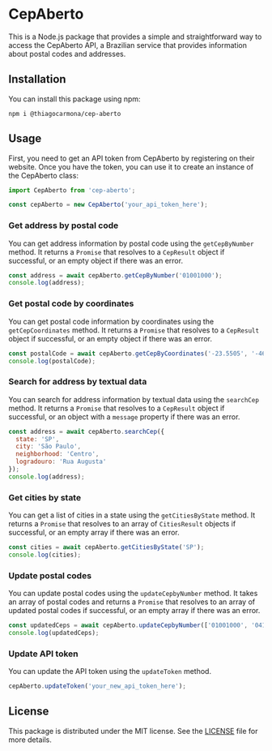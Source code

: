 # CepAberto

This is a Node.js package that provides a simple and straightforward way to access the CepAberto API, a Brazilian service that provides information about postal codes and addresses.

## Installation

You can install this package using npm:

```
npm i @thiagocarmona/cep-aberto
```

## Usage

First, you need to get an API token from CepAberto by registering on their website. Once you have the token, you can use it to create an instance of the CepAberto class:

```javascript
import CepAberto from 'cep-aberto';

const cepAberto = new CepAberto('your_api_token_here');
```

### Get address by postal code

You can get address information by postal code using the `getCepByNumber` method. It returns a `Promise` that resolves to a `CepResult` object if successful, or an empty object if there was an error.

```javascript
const address = await cepAberto.getCepByNumber('01001000');
console.log(address);
```

### Get postal code by coordinates

You can get postal code information by coordinates using the `getCepCoordinates` method. It returns a `Promise` that resolves to a `CepResult` object if successful, or an empty object if there was an error.

```javascript
const postalCode = await cepAberto.getCepByCoordinates('-23.5505', '-46.6333');
console.log(postalCode);
```

### Search for address by textual data

You can search for address information by textual data using the `searchCep` method. It returns a `Promise` that resolves to a `CepResult` object if successful, or an object with a `message` property if there was an error.

```javascript
const address = await cepAberto.searchCep({
  state: 'SP',
  city: 'São Paulo',
  neighborhood: 'Centro',
  logradouro: 'Rua Augusta'
});
console.log(address);
```

### Get cities by state

You can get a list of cities in a state using the `getCitiesByState` method. It returns a `Promise` that resolves to an array of `CitiesResult` objects if successful, or an empty array if there was an error.

```javascript
const cities = await cepAberto.getCitiesByState('SP');
console.log(cities);
```

### Update postal codes

You can update postal codes using the `updateCepbyNumber` method. It takes an array of postal codes and returns a `Promise` that resolves to an array of updated postal codes if successful, or an empty array if there was an error.

```javascript
const updatedCeps = await cepAberto.updateCepbyNumber(['01001000', '04105001']);
console.log(updatedCeps);
```

### Update API token

You can update the API token using the `updateToken` method.

```javascript
cepAberto.updateToken('your_new_api_token_here');
```

## License

This package is distributed under the MIT license. See the [LICENSE](LICENSE) file for more details.